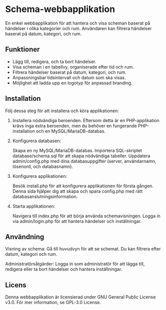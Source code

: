 # Schema-webbapplikation

En enkel webbapplikation för att hantera och visa scheman baserat på händelser i olika kategorier och rum. Användaren kan filtrera händelser baserat på datum, kategori, och rum.

## Funktioner

- Lägg till, redigera, och ta bort händelser.
- Visa scheman i en tabellvy, organiserade efter tid och rum.
- Filtrera händelser baserat på datum, kategori, och rum.
- Anpassningsbar tidsintervall och datum som ska visas.
- Möjlighet att ladda upp en logotyp för anpassad branding.

## Installation

Följ dessa steg för att installera och köra applikationen:

1. Installera nödvändiga beroenden. Eftersom detta är en PHP-applikation krävs inga extra beroenden, men du behöver en fungerande PHP-installation och en MySQL/MariaDB-databas.

2. Konfigurera databasen:

    Skapa en ny MySQL/MariaDB-databas.
    Importera SQL-skriptet database/schema.sql för att skapa nödvändiga tabeller.
    Uppdatera admin/config.php med dina databasuppgifter (server, användarnamn, lösenord, och databasnamn).

3. Konfigurera applikationen:

    Besök install.php för att konfigurera applikationen för första gången. Denna sida hjälper dig att skapa och spara config.php med rätt databasanslutningsinformation.

4. Starta applikationen:

    Navigera till index.php för att börja använda schemavisningen.
    Logga in via admin/login.php för att hantera händelser och inställningar.

## Användning

 Visning av schema: Gå till huvudvyn för att se schemat. Du kan filtrera efter datum, kategori och rum.

Administratörsåtgärder: Logga in som administratör för att lägga till, redigera eller ta bort händelser och hantera inställningar.

## Licens

Denna webbapplikation är licensierad under GNU General Public License v3.0. För mer information, se GPL-3.0 License.